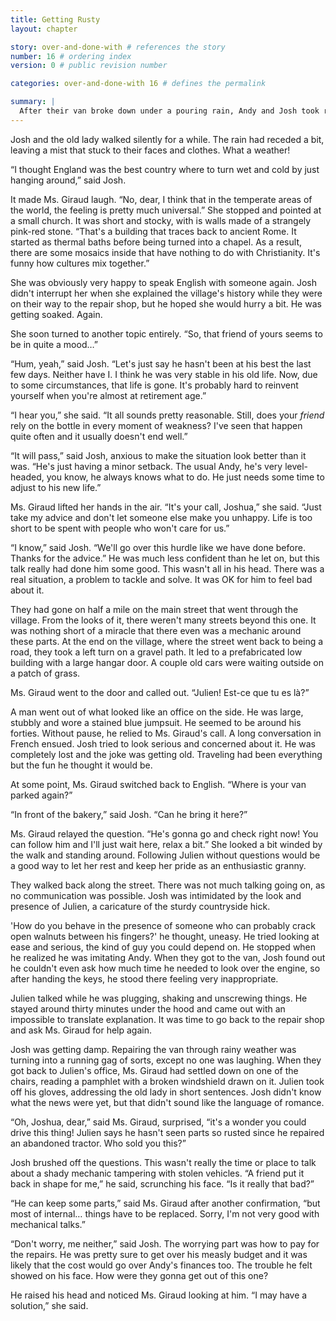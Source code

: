 ```yaml
---
title: Getting Rusty
layout: chapter

story: over-and-done-with # references the story
number: 16 # ordering index
version: 0 # public revision number

categories: over-and-done-with 16 # defines the permalink

summary: |
  After their van broke down under a pouring rain, Andy and Josh took refuge in a pub, where an old English-speaking lady told Josh where he could find some help. They go together.
---
```

Josh and the old lady walked silently for a while. The rain had receded a bit, leaving a mist that stuck to their faces and clothes. What a weather!

“I thought England was the best country where to turn wet and cold by just hanging around,” said Josh.

It made Ms. Giraud laugh. “No, dear, I think that in the temperate areas of the world, the feeling is pretty much universal.” She stopped and pointed at a small church. It was short and stocky, with is walls made of a strangely pink-red stone. “That's a building that traces back to ancient Rome. It started as thermal baths before being turned into a chapel. As a result, there are some mosaics inside that have nothing to do with Christianity. It's funny how cultures mix together.”

She was obviously very happy to speak English with someone again. Josh didn't interrupt her when she explained the village's history while they were on their way to the repair shop, but he hoped she would hurry a bit. He was getting soaked. Again.

She soon turned to another topic entirely. “So, that friend of yours seems to be in quite a mood…”

“Hum, yeah,” said Josh. “Let's just say he hasn't been at his best the last few days. Neither have I. I think he was very stable in his old life. Now, due to some circumstances, that life is gone. It's probably hard to reinvent yourself when you're almost at retirement age.”

“I hear you,” she said. “It all sounds pretty reasonable. Still, does your *friend* rely on the bottle in every moment of weakness? I've seen that happen quite often and it usually doesn't end well.”

“It will pass,” said Josh, anxious to make the situation look better than it was. “He's just having a minor setback. The usual Andy, he's very level-headed, you know, he always knows what to do. He just needs some time to adjust to his new life.”

Ms. Giraud lifted her hands in the air. “It's your call, Joshua,” she said. “Just take my advice and don't let someone else make you unhappy. Life is too short to be spent with people who won't care for us.”

“I know,” said Josh. “We'll go over this hurdle like we have done before. Thanks for the advice.” He was much less confident than he let on, but this talk really had done him some good. This wasn't all in his head. There was a real situation, a problem to tackle and solve. It was OK for him to feel bad about it.

They had gone on half a mile on the main street that went through the village. From the looks of it, there weren't many streets beyond this one. It was nothing short of a miracle that there even was a mechanic around these parts. At the end on the village, where the street went back to being a road, they took a left turn on a gravel path. It led to a prefabricated low building with a large hangar door. A couple old cars were waiting outside on a patch of grass.

Ms. Giraud went to the door and called out. “Julien! Est-ce que tu es là?”

A man went out of what looked like an office on the side. He was large, stubbly and wore a stained blue jumpsuit. He seemed to be around his forties. Without pause, he relied to Ms. Giraud's call. A long conversation in French ensued. Josh tried to look serious and concerned about it. He was completely lost and the joke was getting old. Traveling had been everything but the fun he thought it would be.

At some point, Ms. Giraud switched back to English. “Where is your van parked again?”

“In front of the bakery,” said Josh. “Can he bring it here?”

Ms. Giraud relayed the question. “He's gonna go and check right now! You can follow him and I'll just wait here, relax a bit.” She looked a bit winded by the walk and standing around. Following Julien without questions would be a good way to let her rest and keep her pride as an enthusiastic granny.

They walked back along the street. There was not much talking going on, as no communication was possible. Josh was intimidated by the look and presence of Julien, a caricature of the sturdy countryside hick.

'How do you behave in the presence of someone who can probably crack open walnuts between his fingers?' he thought, uneasy. He tried looking at ease and serious, the kind of guy you could depend on. He stopped when he realized he was imitating Andy. When they got to the van, Josh found out he couldn't even ask how much time he needed to look over the engine, so after handing the keys, he stood there feeling very inappropriate.

Julien talked while he was plugging, shaking and unscrewing things. He stayed around thirty minutes under the hood and came out with an impossible to translate explanation. It was time to go back to the repair shop and ask Ms. Giraud for help again.

Josh was getting damp. Repairing the van through rainy weather was turning into a running gag of sorts, except no one was laughing. When they got back to Julien's office, Ms. Giraud had settled down on one of the chairs, reading a pamphlet with a broken windshield drawn on it. Julien took off his gloves, addressing the old lady in short sentences. Josh didn't know what the news were yet, but that didn't sound like the language of romance.

“Oh, Joshua, dear,” said Ms. Giraud, surprised, “it's a wonder you could drive this thing! Julien says he hasn't seen parts so rusted since he repaired an abandoned tractor. Who sold you this?”

Josh brushed off the questions. This wasn't really the time or place to talk about a shady mechanic tampering with stolen vehicles. “A friend put it back in shape for me,” he said, scrunching his face. “Is it really that bad?”

“He can keep some parts,” said Ms. Giraud after another confirmation, “but most of internal… things have to be replaced. Sorry, I'm not very good with mechanical talks.”

“Don't worry, me neither,” said Josh. The worrying part was how to pay for the repairs. He was pretty sure to get over his measly budget and it was likely that the cost would go over Andy's finances too. The trouble he felt showed on his face. How were they gonna get out of this one?

He raised his head and noticed Ms. Giraud looking at him. “I may have a solution,” she said.
